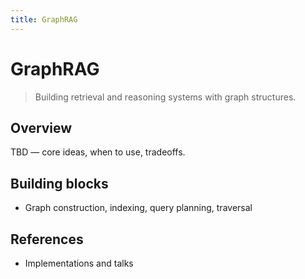 ```yaml
---
title: GraphRAG
---
```


# GraphRAG

> Building retrieval and reasoning systems with graph structures.

## Overview

TBD — core ideas, when to use, tradeoffs.

## Building blocks

- Graph construction, indexing, query planning, traversal

## References

- Implementations and talks

